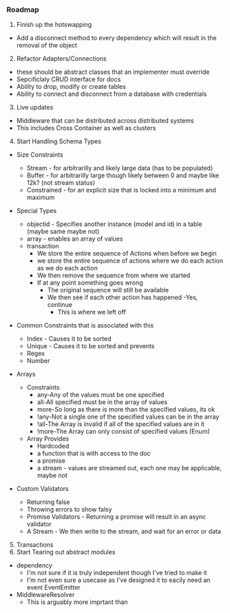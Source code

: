 ### Roadmap

1. Finish up the hotswapping
  - Add a disconnect method to every dependency which will result in the removal of the object
2. Refactor Adapters/Connections
  - these should be abstract classes that an implementer must override
  - Sepcificlaly CRUD interface for docs
  - Ability to drop, modify or create tables
  - Ability to connect and disconnect from a database with credentials
3. Live updates
  - Middleware that can be distributed across distributed systems
  - This includes Cross Container as well as clusters
4. Start Handling Schema Types
  - Size Constraints
    - Stream - for arbitrarilly and likely large data (has to be populated)
    - Buffer - for arbitrarilly large though likely between 0 and maybe like 12k? (not stream status)
    - Constrained - for an explicit size that is locked into a minimum and maximum
  - Special Types
    - objectid - Specifies another instance (model and id) in a table (maybe same maybe not)
    - array - enables an array of values
    - transaction
      - We store the entire sequence of Actions when before we begin
      - we store the entire sequence of actions where we do each action as we do each action
      - We then remove the sequence from where we started
      - If at any point something goes wrong
        - The original sequence will still be available
        - We then see if each other action has happened
          -Yes, continue
          - This is where we left off

  - Common Constraints that is associated with this
    - Index - Causes it to be sorted
    - Unique - Causes it to be sorted and prevents
    - Regex
    - Number
  - Arrays
    - Constraints
      - any-Any of the values must be one specified
      - all-All specified must be in the array of values
      - more-So long as there is more than the specified values, its ok
      - !any-Not a single one of the specified values can be in the array
      - !all-The Array is invalid if all of the specified values are in it
      - !more-The Array can only consist of specified values (Enum)
    - Array Provides
      - Hardcoded
      - a function that is with access to the doc
      - a promise
      - a stream - values are streamed out, each one may be applicable, maybe not
  - Custom Validators
    - Returning false
    - Throwing errors to show falsy
    - Promise Validators - Returning a promise will result in an async validator
    - A Stream - We then write to the stream, and wait for an error or data
5. Transactions
6. Start Tearing out abstract modules
  - dependency
    - I'm not sure if it is truly independent though I've tried to make it
    - I'm not even sure a usecase as I've designed it to eacily need an event EventEmitter
  - MiddlewareResolver
    - This is arguably more imprtant than